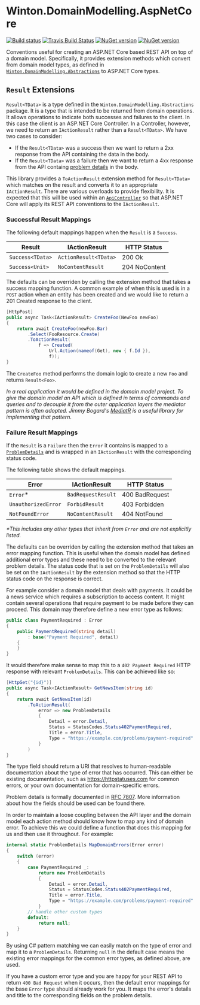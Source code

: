 # Winton.DomainModelling.AspNetCore

[![Build status](https://ci.appveyor.com/api/projects/status/k94y5or6toq2un7d?svg=true)](https://ci.appveyor.com/project/wintoncode/winton-domainmodelling-aspnetcore/branch/master)
[![Travis Build Status](https://travis-ci.org/wintoncode/Winton.DomainModelling.AspNetCore.svg?branch=master)](https://travis-ci.org/wintoncode/Winton.DomainModelling.AspNetCore)
[![NuGet version](https://img.shields.io/nuget/v/Winton.DomainModelling.AspNetCore.svg)](https://www.nuget.org/packages/Winton.DomainModelling.AspNetCore)
[![NuGet version](https://img.shields.io/nuget/vpre/Winton.DomainModelling.AspNetCore.svg)](https://www.nuget.org/packages/Winton.DomainModelling.AspNetCore)

Conventions useful for creating an ASP.NET Core based REST API on top of a domain model. Specifically, it provides extension methods which convert from domain model types, as defined in [`Winton.DomainModelling.Abstractions`](https://github.com/wintoncode/Winton.DomainModelling.Abstractions) to ASP.NET Core types.

## `Result` Extensions

`Result<TData>` is a type defined in the `Winton.DomainModelling.Abstractions` package. 
It is a type that is intended to be returned from domain operations.
It allows operations to indicate both successes and failures to the client.
In this case the client is an ASP.NET Core Controller.
In a Controller, however, we need to return an `IActionResult` rather than a `Result<TData>`. We have two cases to consider:
* If the `Result<TData>` was a success then we want to return a 2xx response from the API containing the data in the body.
* If the `Result<TData>` was a failure then we want to return a 4xx response from the API containg [problem details](https://tools.ietf.org/html/rfc7807) in the body.

This library provides a `ToActionResult` extension method for `Result<TData>` which matches on the result and converts it to an appropriate `IActionResult`.
There are various overloads to provide flexibility. 
It is expected that this will be used within an [`ApiController`](https://docs.microsoft.com/en-us/aspnet/core/web-api/?view=aspnetcore-2.2#annotation-with-apicontroller-attribute) so that ASP.NET Core will apply its REST API conventions to the `IActionResult`.

### Successful Result Mappings

The following default mappings happen when the `Result` is a `Success`.

| Result           | IActionResult         | HTTP Status   |
| ---------------- | --------------------- | ------------- |
| `Success<TData>` | `ActionResult<TData>` | 200 Ok        |
| `Success<Unit>`  | `NoContentResult`     | 204 NoContent |

The defaults can be overriden by calling the extension method that takes a success mapping function. 
A common example of when this is used is in a `POST` action when an entity has been created and we would like to return a 201 Created response to the client.

```csharp
[HttpPost]
public async Task<IActionResult> CreateFoo(NewFoo newFoo)
{
    return await CreateFoo(newFoo.Bar)
        .Select(FooResource.Create)
        .ToActionResult(
            f => Created(
                Url.Action(nameof(Get), new { f.Id }),
                f));
}
```

The `CreateFoo` method performs the domain logic to create a new `Foo` and returns `Result<Foo>`.

*In a real application it would be defined in the domain model project. 
To give the domain model an API which is defined in terms of commands and queries and to decouple it from the outer application layers the mediator pattern is often adopted. 
Jimmy Bogard's [MediatR](https://github.com/jbogard/MediatR) is a useful library for implementing that pattern.*

### Failure Result Mappings

If the `Result` is a `Failure` then the `Error` it contains is mapped to a [`ProblemDetails`](https://docs.microsoft.com/en-us/dotnet/api/microsoft.aspnetcore.mvc.problemdetails) and is wrapped in an `IActionResult` with the corresponding status code.

The following table shows the default mappings.

| Error                | IActionResult         | HTTP Status    |
| -------------------- | --------------------- | -------------- |
| `Error`*             | `BadRequestResult`    | 400 BadRequest |
| `UnauthorizedError`  | `ForbidResult`        | 403 Forbidden  |
| `NotFoundError`      | `NoContentResult`     | 404 NotFound   |

_*This includes any other types that inherit from `Error` and are not explicitly listed._

The defaults can be overriden by calling the extension method that takes an error mapping function. 
This is useful when the domain model has defined additional error types and these need to be converted to the relevant problem details. 
The status code that is set on the `ProblemDetails` will also be set on the `IActionResult` by the extension method so that the HTTP status code on the response is correct.

For example consider a domain model that deals with payments. 
It could be a news service which requires a subscription to access content. 
It might contain several operations that require payment to be made before they can proceed. 
This domain may therefore define a new error type as follows:

```csharp
public class PaymentRequired : Error
{
    public PaymentRequired(string detail)
        : base("Payment Required", detail)
    {
    }
}
```

It would therefore make sense to map this to a `402 Payment Required` HTTP response with relevant `ProblemDetails`. 
This can be achieved like so:

```csharp
[HttpGet("{id}")]
public async Task<IActionResult> GetNewsItem(string id)
{
    return await GetNewsItem(id)
        .ToActionResult(
            error => new ProblemDetails
            {
                Detail = error.Detail,
                Status = StatusCodes.Status402PaymentRequired,
                Title = error.Title,
                Type = "https://example.com/problems/payment-required"
            }
        )
}
```

The type field should return a URI that resolves to human-readable documentation about the type of error that has occurred. 
This can either be existing documentation, such as https://httpstatuses.com for common errors, or your own documentation for domain-specific errors.

Problem details is formally documented in [RFC 7807](https://tools.ietf.org/html/rfc7807). 
More information about how the fields should be used can be found there.

In order to maintain a loose coupling between the API layer and the domain model each action method should know how to map any kind of domain error.
To achieve this we could define a function that does this mapping for us and then use it throughout.
For example:

```csharp
internal static ProblemDetails MapDomainErrors(Error error)
{
    switch (error)
    {
        case PaymentRequired _:
            return new ProblemDetails
            {
                Detail = error.Detail,
                Status = StatusCodes.Status402PaymentRequired,
                Title = error.Title,
                Type = "https://example.com/problems/payment-required"
            }
        // handle other custom types
        default:
            return null;
    }
}
```

By using C# pattern matching we can easily match on the type of error and map it to a `ProblemDetails`. 
Returning `null` in the default case means the existing error mappings for the common error types, as defined above, are used.

If you have a custom error type and you are happy for your REST API to return `400 Bad Request` when it occurs, then the default error mappings for the base `Error` type should already work for you. 
It maps the error's details and title to the corresponding fields on the problem details.
